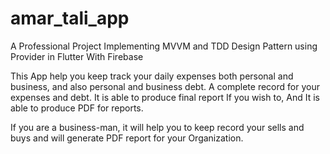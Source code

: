 # amar_tali_app
A Professional Project Implementing MVVM and TDD Design Pattern using Provider in Flutter With Firebase

This App help you keep track your daily expenses both personal and business, and also personal and business debt. A complete record for
your expenses and debt. It is able to produce final report If you wish to, And It is able to produce PDF for reports.

If you are a business-man, it will help you to keep record your sells and buys and will generate PDF report for your Organization.
